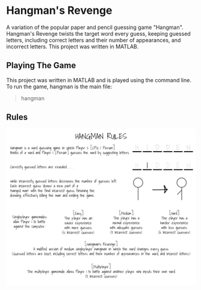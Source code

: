 # Hangman's Revenge
A variation of the popular paper and pencil guessing game "Hangman". Hangman's Revenge twists the target word every guess, keeping guessed letters, including correct letters and their number of appearances, and incorrect letters. This project was written in MATLAB.

## Playing The Game
This project was written in MATLAB and is played using the command line. To run the game, hangman is the main file:
> hangman

## Rules
![Rules for Hangman's Revenge](help.png)
